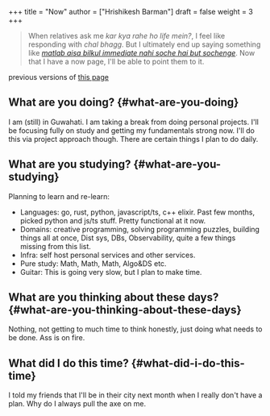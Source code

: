 +++
title = "Now"
author = ["Hrishikesh Barman"]
draft = false
weight = 3
+++

<div class="book-hint info">

> When relatives ask me _kar kya rahe ho life mein?_, I feel like responding with _chal bhagg_. But I ultimately end up saying something like [_matlab aisa bilkul immediate nahi soche hai but sochenge_](https://www.youtube.com/watch?v=v4GaJS1C8o4). Now that I have a now page, I'll be able to point them to it.
</div>

previous versions of [this page](https://github.com/geekodour/o/commits/main/content/docs/now.md)


## What are you doing? {#what-are-you-doing}

I am (still) in Guwahati. I am taking a break from doing personal projects. I'll be focusing fully on study and getting my fundamentals strong now. I'll do this via project approach though. There are certain things I plan to do daily.


## What are you studying? {#what-are-you-studying}

Planning to learn and re-learn:

-   Languages: go, rust, python, javascript/ts, c++ elixir. Past few months, picked python and js/ts stuff. Pretty functional at it now.
-   Domains: creative programming, solving programming puzzles, building things all at once, Dist sys, DBs, Observability, quite a few things missing from this list.
-   Infra: self host personal services and other services.
-   Pure study: Math, Math, Math, Algo&amp;DS etc.
-   Guitar: This is going very slow, but I plan to make time.


## What are you thinking about these days? {#what-are-you-thinking-about-these-days}

Nothing, not getting to much time to think honestly, just doing what needs to be done. Ass is on fire.


## What did I do this time? {#what-did-i-do-this-time}

I told my friends that I'll be in their city next month when I really don't have a plan. Why do I always pull the axe on me.

